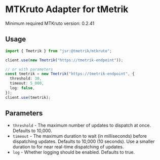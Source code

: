 # MTKruto Adapter for tMetrik

Minimum required MTKruto version: 0.2.41

## Usage

```ts
import { Tmetrik } from "jsr:@tmetrik/mtkruto";

client.use(new Tmetrik("https://tmetrik-endpoint"));

// or with parameters
const tmetrik = new Tmetrik("https://tmetrik-endpoint", {
  threshold: 30,
  timeout: 5_000,
  log: false,
});
client.use(tmetrik);
```

## Parameters

- `threshold` - The maximum number of updates to dispatch at once. Defaults to
  10,000.
- `timeout` - The maximum duration to wait (in milliseconds) before dispatching
  updates. Defaults to 10,000 (10 seconds). Use a smaller duration to for near
  real-time dispatching of updates.
- `log` - Whether logging should be enabled. Defaults to true.
